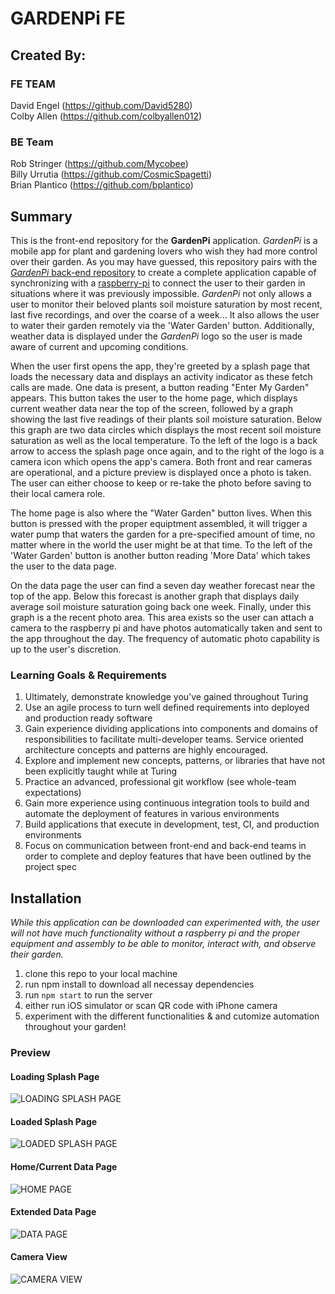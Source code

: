 # GARDENPi FE

## Created By:

### FE TEAM
David Engel (https://github.com/David5280)<br />
Colby Allen (https://github.com/colbyallen012)
### BE Team
Rob Stringer (https://github.com/Mycobee)<br />
Billy Urrutia (https://github.com/CosmicSpagetti)<br />
Brian Plantico (https://github.com/bplantico)

## Summary

This is the front-end repository for the **GardenPi** application.  *GardenPi* is a mobile app for plant and gardening lovers who wish they had more control over their garden.  As you may have guessed, this repository pairs with the [*GardenPi* back-end repository](https://github.com/Mycobee/garden_pi_be) to create a complete application capable of synchronizing with a [raspberry-pi](https://www.raspberrypi.org/) to connect the user to their garden in situations where it was previously impossible.  *GardenPi* not only allows a user to monitor their beloved plants soil moisture saturation by most recent, last five recordings, and over the coarse of a week... It also allows the user to water their garden remotely via the 'Water Garden' button.  Additionally, weather data is displayed under the *GardenPi* logo so the user is made aware of current and upcoming conditions.

When the user first opens the app, they're greeted by a splash page that loads the necessary data and displays an activity indicator as these fetch calls are made.  One data is present, a button reading "Enter My Garden" appears.  This button takes the user to the home page, which displays current weather data near the top of the screen, followed by a graph showing the last five readings of their plants soil moisture saturation.  Below this graph are two data circles which displays the most recent soil moisture saturation as well as the local temperature.  To the left of the logo is a back arrow to access the splash page once again, and to the right of the logo is a camera icon which opens the app's camera.  Both front and rear cameras are operational, and a picture preview is displayed once a photo is taken.  The user can either choose to keep or re-take the photo before saving to their local camera role.

The home page is also where the "Water Garden" button lives.  When this button is pressed with the proper equiptment assembled, it will trigger a water pump that waters the garden for a pre-specified amount of time, no matter where in the world the user might be at that time.  To the left of the 'Water Garden' button is another button reading 'More Data' which takes the user to the data page.

On the data page the user can find a seven day weather forecast near the top of the app.  Below this forecast is another graph that displays daily average soil moisture saturation going back one week.  Finally, under this graph is a the recent photo area.  This area exists so the user can attach a camera to the raspberry pi and have photos automatically taken and sent to the app throughout the day.  The frequency of automatic photo capability is up to the user's discretion.   



### Learning Goals & Requirements

1.  Ultimately, demonstrate knowledge you’ve gained throughout Turing
2.  Use an agile process to turn well defined requirements into deployed and production ready software
3.  Gain experience dividing applications into components and domains of responsibilities to facilitate multi-developer teams. Service oriented architecture concepts and patterns are highly encouraged.
4.  Explore and implement new concepts, patterns, or libraries that have not been explicitly taught while at Turing
5.  Practice an advanced, professional git workflow (see whole-team expectations)
6.  Gain more experience using continuous integration tools to build and automate the deployment of features in various environments
7.  Build applications that execute in development, test, CI, and production environments
8.  Focus on communication between front-end and back-end teams in order to complete and deploy features that have been outlined by the project spec


##  Installation
*While this application can be downloaded can experimented with, the user will not have much functionality without a raspberry pi and the proper equipment and assembly to be able to monitor, interact with, and observe their garden.*

1.  clone this repo to your local machine
2.  run npm install to download all necessay dependencies
3.  run ```npm start``` to run the server
4.  either run iOS simulator or scan QR code with iPhone camera
5.  experiment with the different functionalities & and cutomize automation throughout your garden!


###  Preview
#### Loading Splash Page
 ![LOADING SPLASH PAGE](./assets/GhScreenshots/loadingSplash.jpg)
 #### Loaded Splash Page
 ![LOADED SPLASH PAGE](./assets/GhScreenshots/loadedSplash.png)
 #### Home/Current Data Page
 ![HOME PAGE](./assets/GhScreenshots/homePage.png)
 #### Extended Data Page
 ![DATA PAGE](./assets/GhScreenshots/dataPage.png)
  #### Camera View
 ![CAMERA VIEW](./assets/GhScreenshots/cameraView.png)


